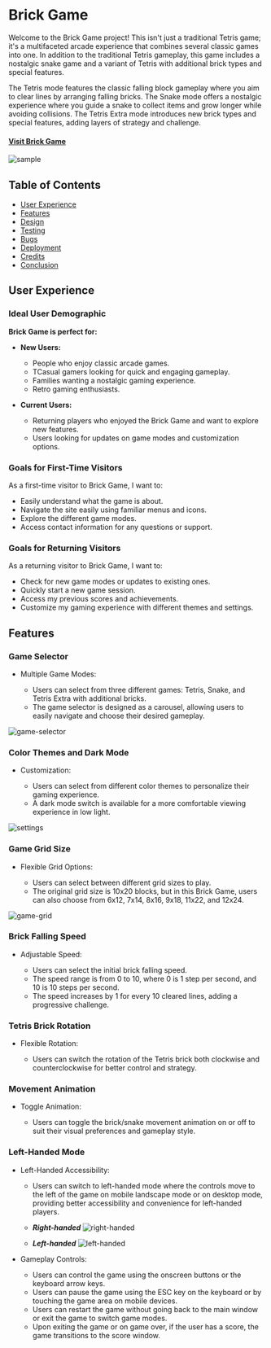 # Brick Game

Welcome to the Brick Game project! This isn't just a traditional Tetris game; it's a multifaceted arcade experience that combines several classic games into one. In addition to the traditional Tetris gameplay, this game includes a nostalgic snake game and a variant of Tetris with additional brick types and special features.

The Tetris mode features the classic falling block gameplay where you aim to clear lines by arranging falling bricks. The Snake mode offers a nostalgic experience where you guide a snake to collect items and grow longer while avoiding collisions. The Tetris Extra mode introduces new brick types and special features, adding layers of strategy and challenge.

#### [Visit Brick Game](https://tibssy.github.io/brick-game)

![sample](https://github.com/user-attachments/assets/c20ac6b1-4333-4ea3-8a46-241efddfd6ea)

## Table of Contents

-   [User Experience](#user-experience)
-   [Features](#features)
-   [Design](#design)
-   [Testing](#testing)
-   [Bugs](#bugs)
-   [Deployment](#deployment)
-   [Credits](#credits)
-   [Conclusion](#conclusion)

## User Experience

### Ideal User Demographic

**Brick Game is perfect for:**

-   **New Users:**

    -   People who enjoy classic arcade games.
    -   TCasual gamers looking for quick and engaging gameplay.
    -   Families wanting a nostalgic gaming experience.
    -   Retro gaming enthusiasts.

-   **Current Users:**
    -   Returning players who enjoyed the Brick Game and want to explore new features.
    -   Users looking for updates on game modes and customization options.

### Goals for First-Time Visitors

As a first-time visitor to Brick Game, I want to:

-   Easily understand what the game is about.
-   Navigate the site easily using familiar menus and icons.
-   Explore the different game modes.
-   Access contact information for any questions or support.

### Goals for Returning Visitors

As a returning visitor to Brick Game, I want to:

-   Check for new game modes or updates to existing ones.
-   Quickly start a new game session.
-   Access my previous scores and achievements.
-   Customize my gaming experience with different themes and settings.

## Features

### Game Selector

-   Multiple Game Modes:

    -   Users can select from three different games: Tetris, Snake, and Tetris Extra with additional bricks.
    -   The game selector is designed as a carousel, allowing users to easily navigate and choose their desired gameplay.

![game-selector](https://github.com/user-attachments/assets/81877e11-f69e-48d7-8e16-6ef963262b6e)

### Color Themes and Dark Mode

-   Customization:

    -   Users can select from different color themes to personalize their gaming experience.
    -   A dark mode switch is available for a more comfortable viewing experience in low light.

![settings](https://github.com/user-attachments/assets/a2b9f507-68fb-4620-ac7a-fb57badf3390)

### Game Grid Size

-   Flexible Grid Options:

    -   Users can select between different grid sizes to play.
    -   The original grid size is 10x20 blocks, but in this Brick Game, users can also choose from 6x12, 7x14, 8x16, 9x18, 11x22, and 12x24.

![game-grid](https://github.com/user-attachments/assets/b5f0abf4-18f5-44ce-99db-0135b85bf7ac)

### Brick Falling Speed

-   Adjustable Speed:

    -   Users can select the initial brick falling speed.
    -   The speed range is from 0 to 10, where 0 is 1 step per second, and 10 is 10 steps per second.
    -   The speed increases by 1 for every 10 cleared lines, adding a progressive challenge.

### Tetris Brick Rotation

-   Flexible Rotation:

    -   Users can switch the rotation of the Tetris brick both clockwise and counterclockwise for better control and strategy.

### Movement Animation

-   Toggle Animation:

    -   Users can toggle the brick/snake movement animation on or off to suit their visual preferences and gameplay style.

### Left-Handed Mode

-   Left-Handed Accessibility:

    -   Users can switch to left-handed mode where the controls move to the left of the game on mobile landscape mode or on desktop mode, providing better accessibility and convenience for left-handed players.

    -   **_Right-handed_**
        ![right-handed](https://github.com/user-attachments/assets/5d1c73d9-1188-475b-99fe-0b615304c454)

    -   **_Left-handed_**
        ![left-handed](https://github.com/user-attachments/assets/30019002-8af7-465a-9aa3-a3e9beb25712)

-   Gameplay Controls:

    -   Users can control the game using the onscreen buttons or the keyboard arrow keys.
    -   Users can pause the game using the ESC key on the keyboard or by touching the game area on mobile devices.
    -   Users can restart the game without going back to the main window or exit the game to switch game modes.
    -   Upon exiting the game or on game over, if the user has a score, the game transitions to the score window.
